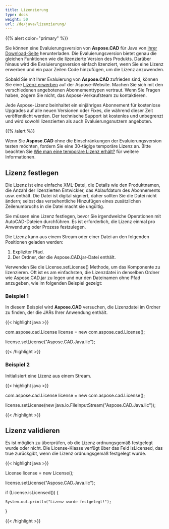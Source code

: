 ```yaml
---
title: Lizenzierung
type: docs
weight: 50
url: /de/java/lizenzierung/
---
```


{{% alert color="primary" %}}

Sie können eine Evaluierungsversion von **Aspose.CAD** für Java von [ihrer Download-Seite](https://releases.aspose.com/java/repo/com/aspose/aspose-cad/) herunterladen. Die Evaluierungsversion bietet genau die gleichen Funktionen wie die lizenzierte Version des Produkts. Darüber hinaus wird die Evaluierungsversion einfach lizenziert, wenn Sie eine Lizenz erwerben und ein paar Zeilen Code hinzufügen, um die Lizenz anzuwenden.

Sobald Sie mit Ihrer Evaluierung von **Aspose.CAD** zufrieden sind, können Sie eine [Lizenz erwerben](https://purchase.aspose.com/buy) auf der Aspose-Website. Machen Sie sich mit den verschiedenen angebotenen Abonnementtypen vertraut. Wenn Sie Fragen haben, zögern Sie nicht, das Aspose-Verkaufsteam zu kontaktieren.

Jede Aspose-Lizenz beinhaltet ein einjähriges Abonnement für kostenlose Upgrades auf alle neuen Versionen oder Fixes, die während dieser Zeit veröffentlicht werden. Der technische Support ist kostenlos und unbegrenzt und wird sowohl lizenzierten als auch Evaluierungsnutzern angeboten.

{{% /alert %}}

Wenn Sie **Aspose.CAD** ohne die Einschränkungen der Evaluierungsversion testen möchten, fordern Sie eine 30-tägige temporäre Lizenz an. Bitte beachten Sie [Wie man eine temporäre Lizenz erhält?](https://purchase.aspose.com/temporary-license) für weitere Informationen.

## **Lizenz festlegen**

Die Lizenz ist eine einfache XML-Datei, die Details wie den Produktnamen, die Anzahl der lizenzierten Entwickler, das Ablaufdatum des Abonnements usw. enthält. Die Datei ist digital signiert, daher sollten Sie die Datei nicht ändern; selbst das versehentliche Hinzufügen eines zusätzlichen Zeilenumbruchs in die Datei macht sie ungültig.

Sie müssen eine Lizenz festlegen, bevor Sie irgendwelche Operationen mit AutoCAD-Dateien durchführen. Es ist erforderlich, die Lizenz einmal pro Anwendung oder Prozess festzulegen.

Die Lizenz kann aus einem Stream oder einer Datei an den folgenden Positionen geladen werden:

1. Expliziter Pfad.
1. Der Ordner, der die Aspose.CAD.jar-Datei enthält.

Verwenden Sie die License.setLicense() Methode, um das Komponente zu lizenzieren. Oft ist es am einfachsten, die Lizenzdatei in denselben Ordner wie Aspose.CAD.jar zu legen und nur den Dateinamen ohne Pfad anzugeben, wie im folgenden Beispiel gezeigt:

### **Beispiel 1**

In diesem Beispiel wird **Aspose.CAD** versuchen, die Lizenzdatei im Ordner zu finden, der die JARs Ihrer Anwendung enthält.

{{< highlight java >}}

com.aspose.cad.License license = new com.aspose.cad.License();

license.setLicense("Aspose.CAD.Java.lic");

{{< /highlight >}}

### **Beispiel 2**

Initialisiert eine Lizenz aus einem Stream.

{{< highlight java >}}

com.aspose.cad.License license = new com.aspose.cad.License();

license.setLicense(new java.io.FileInputStream("Aspose.CAD.Java.lic"));

{{< /highlight >}}

## **Lizenz validieren**

Es ist möglich zu überprüfen, ob die Lizenz ordnungsgemäß festgelegt wurde oder nicht. Die License-Klasse verfügt über das Feld isLicensed, das true zurückgibt, wenn die Lizenz ordnungsgemäß festgelegt wurde.

{{< highlight java >}}

License license = new License();

license.setLicense("Aspose.CAD.Java.lic");

if (License.isLicensed()) {

    System.out.println("Lizenz wurde festgelegt!");

}

{{< /highlight >}}
